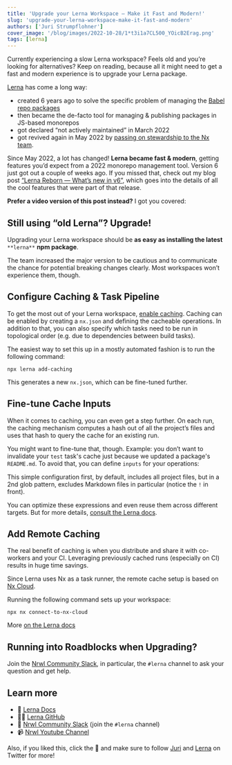 ```yaml
---
title: 'Upgrade your Lerna Workspace — Make it Fast and Modern!'
slug: 'upgrade-your-lerna-workspace-make-it-fast-and-modern'
authors: ['Juri Strumpflohner']
cover_image: '/blog/images/2022-10-28/1*t3i1a7CL500_YOicB2Erag.png'
tags: [lerna]
---
```


Currently experiencing a slow Lerna workspace? Feels old and you’re looking for alternatives? Keep on reading, because all it might need to get a fast and modern experience is to upgrade your Lerna package.

[Lerna](https://lerna.js.org/) has come a long way:

- created 6 years ago to solve the specific problem of managing the [Babel repo packages](https://github.com/babel/babel)
- then became the de-facto tool for managing & publishing packages in JS-based monorepos
- got declared “not actively maintained” in March 2022
- got revived again in May 2022 by [passing on stewardship to the Nx team](https://dev.to/nrwl/lerna-is-dead-long-live-lerna-3jal).

Since May 2022, a lot has changed! **Lerna became fast & modern**, getting features you’d expect from a 2022 monorepo management tool. Version 6 just got out a couple of weeks ago. If you missed that, check out my blog post [“Lerna Reborn — What’s new in v6”](https://dev.to/nx/lerna-reborn-whats-new-in-v6-245j), which goes into the details of all the cool features that were part of that release.

**Prefer a video version of this post instead?** I got you covered:

## Still using “old Lerna”? Upgrade!

Upgrading your Lerna workspace should be **as easy as installing the latest** `**lerna**` **npm package**.

The team increased the major version to be cautious and to communicate the chance for potential breaking changes clearly. Most workspaces won’t experience them, though.

## Configure Caching & Task Pipeline

To get the most out of your Lerna workspace, [enable caching](https://lerna.js.org/docs/features/cache-tasks). Caching can be enabled by creating a `nx.json` and defining the cacheable operations. In addition to that, you can also specify which tasks need to be run in topological order (e.g. due to dependencies between build tasks).

The easiest way to set this up in a mostly automated fashion is to run the following command:

```shell
npx lerna add-caching
```

This generates a new `nx.json`, which can be fine-tuned further.

## Fine-tune Cache Inputs

When it comes to caching, you can even get a step further. On each run, the caching mechanism computes a hash out of all the project’s files and uses that hash to query the cache for an existing run.

You might want to fine-tune that, though. Example: you don’t want to invalidate your `test` task's cache just because we updated a package's `README.md`. To avoid that, you can define `inputs` for your operations:

This simple configuration first, by default, includes all project files, but in a 2nd glob pattern, excludes Markdown files in particular (notice the `!` in front).

You can optimize these expressions and even reuse them across different targets. But for more details, [consult the Lerna docs](https://lerna.js.org/docs/concepts/how-caching-works#source-code-hash-inputs).

## Add Remote Caching

The real benefit of caching is when you distribute and share it with co-workers and your CI. Leveraging previously cached runs (especially on CI) results in huge time savings.

Since Lerna uses Nx as a task runner, the remote cache setup is based on [Nx Cloud](https://nx.dev/nx-cloud/).

Running the following command sets up your workspace:

```shell
npx nx connect-to-nx-cloud
```

More [on the Lerna docs](https://lerna.js.org/docs/features/cache-tasks#distributed-computation-caching)

## Running into Roadblocks when Upgrading?

Join the [Nrwl Community Slack](https://go.nx.dev/community), in particular, the `#lerna` channel to ask your question and get help.

## Learn more

- 🧠 [Lerna Docs](https://lerna.js.org/)
- 👩‍💻 [Lerna GitHub](https://github.com/lerna/lerna)
- 💬 [Nrwl Community Slack](https://go.nx.dev/community) (join the `#lerna` channel)
- 📹 [Nrwl Youtube Channel](https://www.youtube.com/nrwl_io)


Also, if you liked this, click the 👏 and make sure to follow [Juri](https://twitter.com/juristr) and [Lerna](https://twitter.com/lernajs) on Twitter for more!
